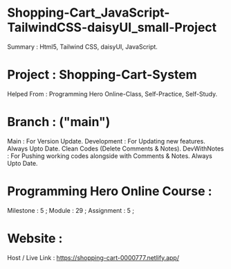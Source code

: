 # Shopping-Cart_JavaScript-TailwindCSS-daisyUI_small-Project 
Summary : Html5, Tailwind CSS, daisyUI, JavaScript. 


# Project : Shopping-Cart-System 


Helped From : Programming Hero Online-Class, Self-Practice, Self-Study. 


# Branch : ("main")
Main : For Version Update. 
Development : For Updating new features. Always Upto Date. Clean Codes (Delete Comments & Notes). 
DevWithNotes : For Pushing working codes alongside with Comments & Notes. Always Upto Date. 


# Programming Hero Online Course : 
Milestone : 5 ; 
Module : 29 ; 
Assignment : 5 ; 


# Website : 
Host / Live Link : https://shopping-cart-0000777.netlify.app/
